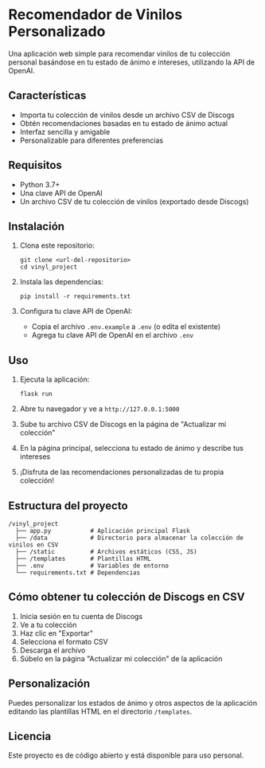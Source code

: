 # Recomendador de Vinilos Personalizado

Una aplicación web simple para recomendar vinilos de tu colección personal basándose en tu estado de ánimo e intereses, utilizando la API de OpenAI.

## Características

- Importa tu colección de vinilos desde un archivo CSV de Discogs
- Obtén recomendaciones basadas en tu estado de ánimo actual
- Interfaz sencilla y amigable
- Personalizable para diferentes preferencias

## Requisitos

- Python 3.7+
- Una clave API de OpenAI
- Un archivo CSV de tu colección de vinilos (exportado desde Discogs)

## Instalación

1. Clona este repositorio:
   ```
   git clone <url-del-repositorio>
   cd vinyl_project
   ```

2. Instala las dependencias:
   ```
   pip install -r requirements.txt
   ```

3. Configura tu clave API de OpenAI:
   - Copia el archivo `.env.example` a `.env` (o edita el existente)
   - Agrega tu clave API de OpenAI en el archivo `.env`

## Uso

1. Ejecuta la aplicación:
   ```
   flask run
   ```

2. Abre tu navegador y ve a `http://127.0.0.1:5000`

3. Sube tu archivo CSV de Discogs en la página de "Actualizar mi colección"

4. En la página principal, selecciona tu estado de ánimo y describe tus intereses

5. ¡Disfruta de las recomendaciones personalizadas de tu propia colección!

## Estructura del proyecto

```
/vinyl_project
  ├── app.py           # Aplicación principal Flask
  ├── /data            # Directorio para almacenar la colección de vinilos en CSV
  ├── /static          # Archivos estáticos (CSS, JS)
  ├── /templates       # Plantillas HTML
  ├── .env             # Variables de entorno
  └── requirements.txt # Dependencias
```

## Cómo obtener tu colección de Discogs en CSV

1. Inicia sesión en tu cuenta de Discogs
2. Ve a tu colección
3. Haz clic en "Exportar"
4. Selecciona el formato CSV
5. Descarga el archivo
6. Súbelo en la página "Actualizar mi colección" de la aplicación

## Personalización

Puedes personalizar los estados de ánimo y otros aspectos de la aplicación editando las plantillas HTML en el directorio `/templates`.

## Licencia

Este proyecto es de código abierto y está disponible para uso personal. 